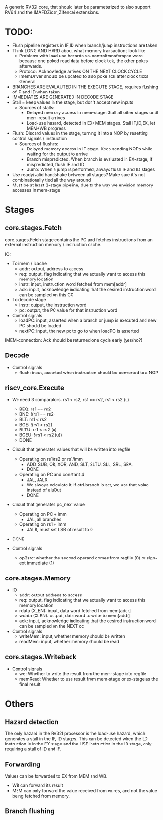 A generic RV32I core, that should later be parameterized to also support RV64 and the IMAFDZicsr_Zifencei extensions.

# TODO:
- Flush pipeline registers in IF,ID when branch/jump instructions are taken
- Think LONG AND HARD about what memory transactions look like
  - Problems with load use hazards vs. controltransferspec were because one poked read data before clock tick, the other pokes afterwards.
  - Protocol: Acknowledge arrives ON THE NEXT CLOCK CYCLE
  - ImemDriver should be updated to also poke ack after clock ticks
General:
- BRANCHES ARE EVALAUTED IN THE EXECUTE STAGE, requires flushing of IF and ID when taken
- IMMEDIATES ARE GENERATED IN DECODE STAGE
- Stall = keep values in the stage, but don't accept new inputs
  - Sources of stalls:
    - Delayed memory access in mem-stage: Stall all other stages until mem-result arrives
    - Load-use hazard, detected in EX+MEM stages. Stall IF,ID,EX, let MEM+WB progress
- Flush: Discard values in the stage, turning it into a NOP by resetting control signals / instruction
  - Sources of flushes:
    - Delayed memory access in IF stage. Keep sending NOPs while waiting for the output to arrive
    - Branch mispredicted. When branch is evaluated in EX-stage, if mispredicted, flush IF and ID
    - Jump: When a jump is performed, always flush IF and ID stages
- Use ready/valid handshake between all stages? Make sure it's not combinationally tied all the way around
- Must be at least 2-stage pipeline, due to the way we envision memory accesses in mem-stage

# Stages
## core.stages.Fetch
core.stages.Fetch stage contains the PC and fetches instructions from an external instruction memory / instruction cache.

IO:
- To imem / icache
  - addr: output, address to access
  - req: output, flag indicating that we actually want to access this memory location
  - instr: input, instruction word fetched from mem[addr]
  - ack: input, acknowledge indicating that the desired instruction word can be sampled on this CC
- To decode stage
  - instr: output, the instruction word
  - pc: output, the PC value for that instruction word
- Control signals
  - loadPC: input, asserted when a branch or jump is executed and new PC should be loaded
  - nextPC: input, the new pc to go to when loadPC is asserted

IMEM-connection: Ack should be returned one cycle early (yes/no?)

## Decode
- Control signals
  - flush: input, asserted when instruction should be converted to a NOP

## riscv_core.Execute
- We need 3 comparators. rs1 < rs2, rs1 == rs2, rs1 < rs2 (u)
  - BEQ: rs1 == rs2
  - BNE: !(rs1 == rs2)
  - BLT: rs1 < rs2
  - BGE: !(rs1 < rs2)
  - BLTU: rs1 < rs2 (u)
  - BGEU: !(rs1 < rs2 (u))
  - DONE

- Circuit that generates values that will be written into regfile
  - Operating on rs1/rs2 or rs1/imm
    - ADD, SUB, OR, XOR, AND, SLT, SLTU, SLL, SRL, SRA, 
    - DONE
  - Operating on PC and constant 4
    - JAL, JALR
    - We always calculate it, if ctrl.branch is set, we use that value instead of aluOut
    - DONE


- Circuit that generates pc_next value
  - Operating on PC + imm
    - JAL, all branches
  - Operating on rs1 + imm
    - JALR, must set LSB of result to 0
- DONE

- Control signals
  - op2src: whether the second operand comes from regfile (0) or sign-ext immediate (1)

## core.stages.Memory

- IO
  - addr: output address to access
  - req: output, flag indicating that we actually want to access this memory location
  - rdata (XLEN): input, data word fetched from mem[addr]
  - wdata (XLEN): output, data word to write to mem[addr]
  - ack: input, acknowledge indicating that the desired instruction word can be sampled on the NEXT cc
- Control signals
  - writeMem: input, whether memory should be written
  - readMem: input, whether memory should be read

## core.stages.Writeback
- Control signals
  - we: Whether to write the result from the mem-stage into regfile
  - memRead: Whether to use result from mem-stage or ex-stage as the final result

# Others
## Hazard detection
The only hazard in the RV32I processor is the load-use hazard, which generates a stall in the IF, ID stages.
This can be detected when the LD instruction is in the EX stage and the USE instruction in the ID stage, only requiring a stall of ID
and IF.

## Forwarding
Values can be forwarded to EX from MEM and WB. 
- WB can forward its result
- MEM can only forward the value received from ex.res, and not the value being fetched from memory. 

## Branch flushing
